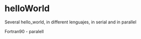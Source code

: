 # helloWorld
Several hello_world, in different lenguajes, in serial and in parallel

Fortran90 - paralell
